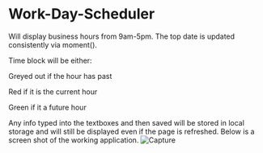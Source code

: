 # Work-Day-Scheduler
Will display business hours from 9am-5pm. 
The top date is updated consistently via moment().

Time block will be either: 

  Greyed out if the hour has past 

  Red if it is the current hour  

  Green if it a future hour 

Any info typed into the textboxes and then saved will be stored in local storage and will still be displayed even if the page is refreshed. Below is a screen shot of the working application. ![Capture](https://user-images.githubusercontent.com/86748117/135363802-91d89662-4f67-4ded-9d71-cba12b7cec65.PNG)

